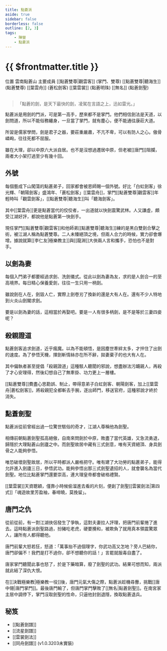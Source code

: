 ```yaml
---
title: 點蒼派
aside: true
sidebar: false
borderless: false
outline: [2, 3]
tags:
    - 陣營
    - 點蒼派
---
```


# {{ $frontmatter.title }}

<InfoList position="right">
	<Info title="陣營資料" :open=true>
		<table>
			<ChTr>
				<ChTd isTitle=true>
					位置
				</ChTd>
				<ChTd>
					雲南點蒼山
				</ChTd>
			</ChTr>
			<ChTr>
				<ChTd isTitle=true position='center'>
					主要成員
				</ChTd>
			</ChTr>
			<ChTr>
                <ChTd position='center'>
                    [[點蒼雙尊|觀雲客]] (掌門、雙尊)
                </ChTd>
            </ChTr>
            <ChTr>
                <ChTd position='center'>
                    [[點蒼雙尊|聽海生]] (點蒼雙尊)
                </ChTd>
            </ChTr>
            <ChTr>
                <ChTd position='center'>  
                    [[葉雲舟]] (蒼松劍客)
                </ChTd>
            </ChTr>
            <ChTr>
                <ChTd position='center'>  
                    [[葉雲裳]] (點蒼明珠)
                </ChTd>
            </ChTr>
            <ChTr>
                <ChTd position='center'>  
                    [[無名]] (點蒼劍聖)
                </ChTd>
            </ChTr>
		</table>
	</Info>
</InfoList>

> 「點蒼的劍，是天下最快的劍，凌駕在言語之上，迅如雷光。」

點蒼派是用劍的門派，可是第一高手，歷來都不是掌門。他們相信劍法是天道，以劍問道，所以不能俗務纏身，一旦當了掌門，就有塵心，便不能通往康莊大道。
<br><br>
所習是儒家學問，劍是君子之器，要莊重嚴肅，不亢不卑，可以有防人之心。傲骨嶙峋，往往死都不屈服。
<br><br>
雖在大理，卻以中原六大派自居。也不是沒想過遷居中原，但老被[[唐門]]阻攔，兩者大小架打過至少有幾十回。
<br clear="all">

## 外號

每個藝成下山闖蕩的點蒼弟子，回家都會被恩師賜一個外號。好比「白虹劍客」徐光輝、「朝陽劍客」盛鴻年、「蒼松劍客」[[葉雲舟]]，掌門[[點蒼雙尊|觀雲客]]年輕時叫「觀雲劍客」，[[點蒼雙尊|聽海生]]叫「聽海劍客」。
<br><br>
其中[[葉雲舟]]更是點蒼當代的佼佼者，一出道就以快劍震驚武林。人又謙虛，頗受江湖好評，都說他是點蒼第一快劍手。
<br><br>
現任掌門[[點蒼雙尊|觀雲客]]和他師弟[[點蒼雙尊|聽海生]]練的是黑白雙劍合擊之術，被江湖人稱為點蒼雙尊。二人未臻絕頂之境，但兩人合力的時候，實力卻會爆增。據說就算[[李仁友|極樂教主]]與[[龍淵]]大俠兩人言和攜手，恐怕也不是對手。

## 以劍為妻

每個入門弟子都要經過求劍、洗劍儀式。從此以劍為妻為友，求的是人劍合一的至高境界。每日精心保養愛劍，往往一生只用一柄劍。
<br><br>
雖說劍在人在，劍毀人亡，實際上劍卷刃了換新的還是大有人在。還有不少人特地到火炎山劍閣求劍。
<br><br>
要是以劍為妻的話，這相當於再娶吧。要是一人有很多柄劍，是不是等於三妻四妾呢？

## 殺親證道

點蒼劍客追求劍道，近乎瘋魔。以為不能頓悟，是因塵世牽絆太多，才拌住了出劍的速度。為了參悟天機，揮劍斬情絲亦在所不辭，拋妻棄子的也大有人在。
<br><br>
其中偏執者甚至提倡「殺親證道」這種駭人聽聞的邪說，想盡辦法污衊親人，再殺了才心安理得，然後幻想自己了無牽掛、功力更上一層樓。
<br><br>
[[點蒼雙尊]]費盡心思勘誤、制止，帶得意弟子白虹劍客、朝陽劍客，加上[[葉雲舟|蒼松劍客]]，將殺親犯全都斬去手腕，逐出師門，移送官府，這種邪說才終於消失。

## 點蒼劍聖

點蒼派從前曾經出過一位驚世駭俗的奇才，江湖人尊稱他為劍聖。
<br><br>
相傳前朝點蒼劍聖孤高絕傲，自南來問劍於中原，敗盡了當代英雄，又急流勇退，歸隱於大理點蒼山劍廬之中。而劍聖故居中藏有三式劍意，唯有天資絕頂、身具劍骨之人能夠參悟。
<br><br>
唯恐破壞劍聖故居，所以平時都派人嚴格把守。唯有建了大功勞的點蒼弟子，能得允許進入劍廬三日，參悟武功。能夠參悟出那三式劍聖遺招的人，就會襲名為當代劍聖。地位比點蒼掌門還要崇高，連大理皇帝都會破格禮賢。
<br><br>
[[葉雲裳]]天資聰穎，僅靠小時候偷溜進去看的片刻，便創了劍聖[[雲裳劍法|第四式]]「魂遊故里芳盈袖，春啼曉，莫挽留」。

## 唐門之仇

從前從前，有一對江湖俠侶發生了爭執，這對夫妻拉人評理，把唐門前輩捲了進去。這時點蒼派劍聖路過，扮豬吃老虎，硬要攪和，被欺負了就用真本領震驚眾人，讓所有人都得聽他。
<br><br>
唐門前輩大怒若狂，怒道：「萬事抬不過個理字，你武功高又怎地？旁人巴結你，唐門卻偏不！我們是打不過你，卻不想聽你的話！」言罷就服毒自盡了。
<br><br>
唐家掌門聽聞此事也怒了，於是下藥暗算，廢了劍聖的武功。結果可想而知，兩派就此結了深仇大恨。
<br><br>
在[[決戰極樂教|極樂教一役]]後，唐門元氣大傷之際，點蒼派趁機尋釁，挑戰[[唐中翎|唐門掌門]]。最後唐門輸了，但唐門掌門擊敗了[[無名|點蒼劍聖]]。在南宮家主居中調停下，掌門沒取劍聖的性命，只逼他封劍退隱，換取點蒼退兵。

## 秘笈

- [[點蒼劍譜]]
- [[流星劍譜]]
- [[雲裳劍法]]
- [[同舟劍譜]] (v1.0.3203未實裝)